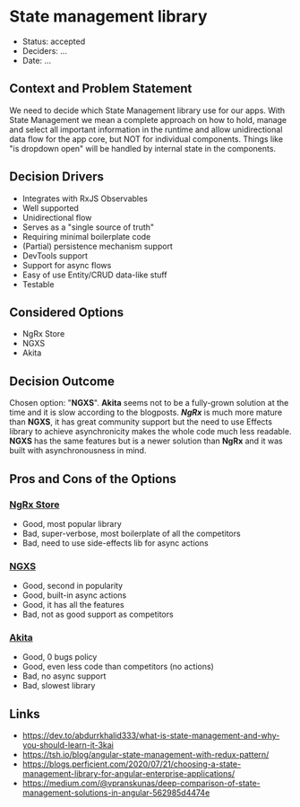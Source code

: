 # State management library

* Status: accepted
* Deciders: ...
* Date: ...

## Context and Problem Statement

We need to decide which State Management library use for our apps. With State Management we mean a complete approach on how to hold, manage and select all important information in the runtime and allow unidirectional data flow for the app core, but NOT for individual components. Things like "is dropdown open" will be handled by internal state in the components.

## Decision Drivers

* Integrates with RxJS Observables
* Well supported
* Unidirectional flow
* Serves as a "single source of truth"
* Requiring minimal boilerplate code
* (Partial) persistence mechanism support
* DevTools support
* Support for async flows
* Easy of use Entity/CRUD data-like stuff
* Testable

## Considered Options

* NgRx Store
* NGXS
* Akita

## Decision Outcome

Chosen option: "**NGXS**". **Akita** seems not to be a fully-grown solution at the time and it is slow according to the blogposts. ***NgRx*** is much more mature than **NGXS**, it has great community support but the need to use Effects library to achieve asynchronicity makes the whole code much less readable. **NGXS** has the same features but is a newer solution than **NgRx** and it was built with asynchronousness in mind.

## Pros and Cons of the Options

### [NgRx Store](https://ngrx.io/guide/store/why)

* Good, most popular library
* Bad, super-verbose, most boilerplate of all the competitors
* Bad, need to use side-effects lib for async actions

### [NGXS](https://www.ngxs.io/)

* Good, second in popularity
* Good, built-in async actions
* Good, it has all the features
* Bad, not as good support as competitors

### [Akita](https://datorama.github.io/akita/)

* Good, 0 bugs policy
* Good, even less code than competitors (no actions)
* Bad, no async support
* Bad, slowest library

## Links <!-- optional -->

* https://dev.to/abdurrkhalid333/what-is-state-management-and-why-you-should-learn-it-3kai
* https://tsh.io/blog/angular-state-management-with-redux-pattern/
* https://blogs.perficient.com/2020/07/21/choosing-a-state-management-library-for-angular-enterprise-applications/
* https://medium.com/@vpranskunas/deep-comparison-of-state-management-solutions-in-angular-562985d4474e
